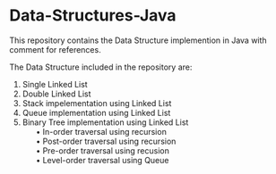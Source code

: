 # Data-Structures-Java

This repository contains the Data Structure implemention in Java with comment for references.

The Data Structure included in the repository are:

1) Single Linked List
2) Double Linked List
3) Stack impelementation using Linked List
4) Queue implementation using Linked List
5) Binary Tree implementation using Linked List
    <ul>• In-order traversal using recursion</ul>
   	<ul>• Post-order traversal using recursion </ul>
   	<ul>• Pre-order traversal using recusion</ul>
   	<ul>• Level-order traversal using Queue</ul>
